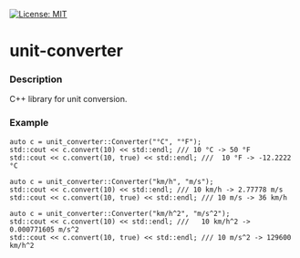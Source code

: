 [![License: MIT](https://img.shields.io/badge/License-MIT-yellow.svg)](https://opensource.org/licenses/MIT)

# unit-converter
### Description
C++ library for unit conversion.

### Example
```
auto c = unit_converter::Converter("°C", "°F");
std::cout << c.convert(10) << std::endl; /// 10 °C -> 50 °F
std::cout << c.convert(10, true) << std::endl; ///  10 °F -> -12.2222 °C
```

```
auto c = unit_converter::Converter("km/h", "m/s");
std::cout << c.convert(10) << std::endl; /// 10 km/h -> 2.77778 m/s 
std::cout << c.convert(10, true) << std::endl; /// 10 m/s -> 36 km/h
```

```
auto c = unit_converter::Converter("km/h^2", "m/s^2");
std::cout << c.convert(10) << std::endl; ///   10 km/h^2 -> 0.000771605 m/s^2 
std::cout << c.convert(10, true) << std::endl; /// 10 m/s^2 -> 129600 km/h^2 
```
